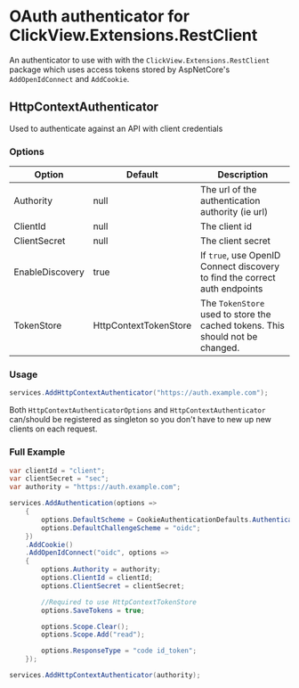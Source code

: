 # OAuth authenticator for ClickView.Extensions.RestClient

An authenticator to use with with the `ClickView.Extensions.RestClient` package which uses access tokens stored by AspNetCore's `AddOpenIdConnect` and `AddCookie`.

## HttpContextAuthenticator

Used to authenticate against an API with client credentials

### Options

| Option |  Default | Description |
| ---- |  ---- | ---- |
| Authority | null | The url of the authentication authority (ie url) |
| ClientId | null | The client id |
| ClientSecret | null | The client secret |
| EnableDiscovery | true | If `true`, use OpenID Connect discovery to find the correct auth endpoints |
| TokenStore | HttpContextTokenStore | The `TokenStore` used to store the cached tokens. This should not be changed. |

### Usage

```cs
services.AddHttpContextAuthenticator("https://auth.example.com");
```

Both `HttpContextAuthenticatorOptions` and `HttpContextAuthenticator` can/should be registered as singleton so you don't have to new up new clients on each request.

### Full Example

```cs
var clientId = "client";
var clientSecret = "sec";
var authority = "https://auth.example.com";

services.AddAuthentication(options =>
    {
        options.DefaultScheme = CookieAuthenticationDefaults.AuthenticationScheme;
        options.DefaultChallengeScheme = "oidc";
    })
    .AddCookie()
    .AddOpenIdConnect("oidc", options =>
    {
        options.Authority = authority;
        options.ClientId = clientId;
        options.ClientSecret = clientSecret;

        //Required to use HttpContextTokenStore
        options.SaveTokens = true;

        options.Scope.Clear();
        options.Scope.Add("read");

        options.ResponseType = "code id_token";
    });

services.AddHttpContextAuthenticator(authority);
```
